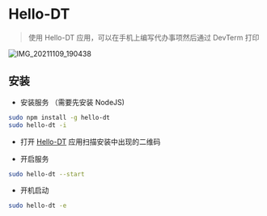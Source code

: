 # Hello-DT

> 使用 Hello-DT 应用，可以在手机上编写代办事项然后通过 DevTerm 打印

![IMG_20211109_190438](https://user-images.githubusercontent.com/5492542/140915643-08dd8bc2-0052-4ebb-9d3e-8b575dbd7970.jpeg)

## 安装

- 安装服务 （需要先安装 NodeJS)

```bash
sudo npm install -g hello-dt
sudo hello-dt -i
```

- 打开 [Hello-DT](https://github.com/iamcco/hello-dt/releases) 应用扫描安装中出现的二维码

- 开启服务

```bash
sudo hello-dt --start
```

- 开机启动

```bash
sudo hello-dt -e
```
